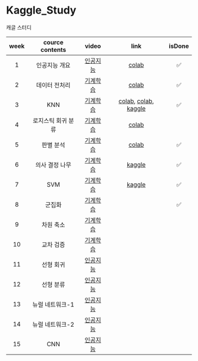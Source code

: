 # Kaggle_Study
캐글 스터디

| week | cource contents | video | link |isDone|
|:----:|:----:|:----:|:----:|:----:|
|1| 인공지능 개요 | [인공지능](https://youtu.be/o_nrr0ZnvCg)|[colab](https://colab.research.google.com/drive/18ohzjIqGuQgOlrkng5c-fYS5YB4JAbOI?usp=sharing)|✅|
|2| 데이터 전처리 | [기계학습](https://youtu.be/gVdkxfYQtG0)|[colab](https://colab.research.google.com/drive/1OrGK2UgF8dNQNMc5tCEOW8SnhoiyVb_c?usp=sharing)|✅|
|3| KNN | [기계학습](https://youtu.be/siYSp7pnHDA)|[colab](https://colab.research.google.com/drive/14JjXIyf_iggMWGCMO1a9n1tNv07n2S-T?usp=sharing), [colab](https://colab.research.google.com/drive/12sGyJna4qgIyY2soWypI9W44JKSgqcNW?usp=sharing), [kaggle](https://www.kaggle.com/uhhyunjoo/diabetes-kneighborsclassifier)|✅|
|4| 로지스틱 회귀 분류 | [기계학습](https://youtu.be/uT3hiE7xUtE)|[colab](https://colab.research.google.com/drive/1GWlEPCaRse9mYMs06EFcK7B3O1nhv38y?usp=sharing)
|5| 판별 분석 | [기계학습](https://youtu.be/geIlsP8aPvg)|[colab](https://colab.research.google.com/drive/18dEX_28w18K1IKGLu2d39kQWLtm1iXUn?usp=sharing)|✅|
|6| 의사 결정 나무 | [기계학습](https://youtu.be/CC96qKl6etU)|[kaggle](https://www.kaggle.com/uhhyunjoo/iris-with-decisioontreeclassifier)|✅|
|7| SVM | [기계학습](https://youtu.be/7kvkkjkloKQ)|[kaggle](https://www.kaggle.com/uhhyunjoo/iris-with-linear-svm)|✅|
|8| 군집화 | [기계학습](https://youtu.be/gGX9YwRcvQc)||✅|
|9| 차원 축소 | [기계학습](https://youtu.be/M_0Lcw2yAM0)|
|10| 교차 검증 | [기계학습](https://youtu.be/P8-1F5Z1050)|
|11| 선형 회귀 | [인공지능](https://youtu.be/4pKWmvUY3FE)|
|12| 선형 분류 | [인공지능](https://youtu.be/jv0OE1SRsX4)|
|13| 뉴럴 네트워크-1 | [인공지능](https://youtu.be/d0K4pW1ShXc)|
|14| 뉴럴 네트워크-2 | [인공지능](https://youtu.be/d0K4pW1ShXc)|
|15| CNN | [인공지능](https://youtu.be/8ZEDKm9-Zys)|
